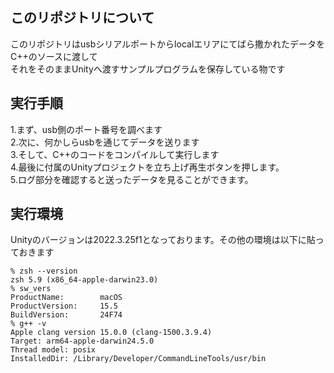 ## このリポジトリについて
<p>このリポジトリはusbシリアルポートからlocalエリアにてばら撒かれたデータをC++のソースに渡して<br />それをそのままUnityへ渡すサンプルプログラムを保存している物です<br /></p>

## 実行手順

<p>1.まず、usb側のポート番号を調べます<br />
2.次に、何かしらusbを通じてデータを送ります<br />
3.そして、C++のコードをコンパイルして実行します<br />
4.最後に付属のUnityプロジェクトを立ち上げ再生ボタンを押します。<br />
5.ログ部分を確認すると送ったデータを見ることができます。<br /></p>

## 実行環境
<p>Unityのバージョンは2022.3.25f1となっております。その他の環境は以下に貼っておきます</br></p>

```
% zsh --version
zsh 5.9 (x86_64-apple-darwin23.0)
% sw_vers
ProductName:		macOS
ProductVersion:		15.5
BuildVersion:		24F74
% g++ -v
Apple clang version 15.0.0 (clang-1500.3.9.4)
Target: arm64-apple-darwin24.5.0
Thread model: posix
InstalledDir: /Library/Developer/CommandLineTools/usr/bin
```